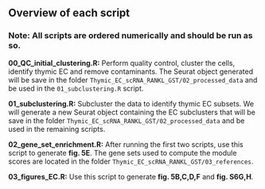 ## Overview of each script

### Note: All scripts are ordered numerically and should be run as so.

**00_QC_initial_clustering.R:** Perform quality control, cluster the cells, identify thymic EC and remove contaminants. The Seurat object generated will be save in the folder `Thymic_EC_scRNA_RANKL_GST/02_processed_data` and be used in the `01_subclustering.R` script.

**01_subclustering.R:** Subcluster the data to identify thymic EC subsets. We will generate a new Seurat object containing the EC subclusters that will be save in the folder `Thymic_EC_scRNA_RANKL_GST/02_processed_data` and be used in the remaining scripts.

**02_gene_set_enrichment.R:** After running the first two scripts, use this script to generate **fig. 5E**. The gene sets used to compute the module scores are located in the folder `Thymic_EC_scRNA_RANKL_GST/03_references`. 

**03_figures_EC.R:** Use this script to generate **fig. 5B,C,D,F** and **fig. S6G,H**. 
